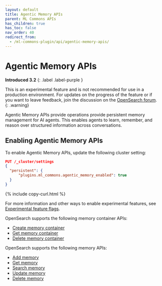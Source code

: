 ```yaml
---
layout: default
title: Agentic Memory APIs
parent: ML Commons APIs
has_children: true
has_toc: false
nav_order: 40
redirect_from: 
  - /ml-commons-plugin/api/agentic-memory-apis/
---
```


# Agentic Memory APIs
**Introduced 3.2**
{: .label .label-purple }

This is an experimental feature and is not recommended for use in a production environment. For updates on the progress of the feature or if you want to leave feedback, join the discussion on the [OpenSearch forum](https://forum.opensearch.org/).    
{: .warning}

Agentic Memory APIs provide operations provide persistent memory management for AI agents. This enables agents to learn, remember, and reason over structured information across conversations.

## Enabling Agentic Memory APIs

To enable Agentic Memory APIs, update the following cluster setting:

```json
PUT /_cluster/settings
{
  "persistent": {
      "plugins.ml_commons.agentic_memory_enabled": true
  }
}
```
{% include copy-curl.html %}

For more information and other ways to enable experimental features, see [Experimental feature flags]({{site.url}}{{site.baseurl}}/install-and-configure/configuring-opensearch/experimental/).

OpenSearch supports the following memory container APIs:

- [Create memory container]({{site.url}}{{site.baseurl}}/ml-commons-plugin/api/agentic-memory-apis/create-memory-container/)
- [Get memory container]({{site.url}}{{site.baseurl}}/ml-commons-plugin/api/agentic-memory-apis/get-memory-container/)
- [Delete memory container]({{site.url}}{{site.baseurl}}/ml-commons-plugin/api/agentic-memory-apis/delete-memory-container/)

OpenSearch supports the following memory APIs:

- [Add memory]({{site.url}}{{site.baseurl}}/ml-commons-plugin/api/agentic-memory-apis/add-memory/)
- [Get memory]({{site.url}}{{site.baseurl}}/ml-commons-plugin/api/agentic-memory-apis/get-memory/)
- [Search memory]({{site.url}}{{site.baseurl}}/ml-commons-plugin/api/agentic-memory-apis/search-memory/)
- [Update memory]({{site.url}}{{site.baseurl}}/ml-commons-plugin/api/agentic-memory-apis/update-memory/)
- [Delete memory]({{site.url}}{{site.baseurl}}/ml-commons-plugin/api/agentic-memory-apis/delete-memory/)